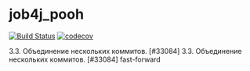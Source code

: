 # job4j_pooh
[![Build Status](https://app.travis-ci.com/SergPerm/job4j_pooh.svg?branch=master)](https://app.travis-ci.com/SergPerm/job4j_pooh)
[![codecov](https://codecov.io/gh/SergPerm/job4j_pooh/branch/master/graph/badge.svg?token=srDRI9Glfr)](https://codecov.io/gh/SergPerm/job4j_pooh)

3.3. Объединение нескольких коммитов. [#33084]
3.3. Объединение нескольких кoммитов. [#33084] fast-forward
